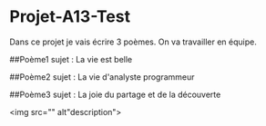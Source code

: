 # Projet-A13-Test
Dans ce projet je vais écrire 3 poèmes. On va travailler en équipe.

##Poème1
sujet : La vie est belle

##Poème2
sujet : La vie d'analyste programmeur

##Poème3
sujet : La joie du partage et de la découverte

<img src="" alt"description">
